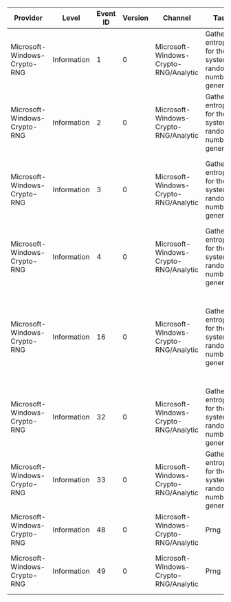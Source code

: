 Provider                      |  Level        |  Event ID  |  Version  |  Channel                                |  Task                                                   |  Opcode  |  Keyword              |  Message
------------------------------|---------------|------------|-----------|-----------------------------------------|---------------------------------------------------------|----------|-----------------------|-----------------------------------------------------------------------------------------------------------------------------------------------------
Microsoft-Windows-Crypto-RNG  |  Information  |  1         |  0        |  Microsoft-Windows-Crypto-RNG/Analytic  |  Gather entropy for the system random number generator  |  Start   |  Source registration  |  An entropy source was registered.	Source	{SourceNumber}	Name	{SourceName}	Type	{SourceType}
Microsoft-Windows-Crypto-RNG  |  Information  |  2         |  0        |  Microsoft-Windows-Crypto-RNG/Analytic  |  Gather entropy for the system random number generator  |  Stop    |  Source registration  |  Entropy source {SourceNumber} ({SourceName}) was unregistered.
Microsoft-Windows-Crypto-RNG  |  Information  |  3         |  0        |  Microsoft-Windows-Crypto-RNG/Analytic  |  Gather entropy for the system random number generator  |          |  Entropy data flow    |  Entropy source {SourceNumber} provided {BytesProvided} bytes with {EntropyEstimate} millibits of entropyData	{Data}
Microsoft-Windows-Crypto-RNG  |  Information  |  4         |  0        |  Microsoft-Windows-Crypto-RNG/Analytic  |  Gather entropy for the system random number generator  |          |  Entropy data flow    |  Callback to source {SourceNumber} returned status {ResultStatus}, taking time {TimeTaken}
Microsoft-Windows-Crypto-RNG  |  Information  |  16        |  0        |  Microsoft-Windows-Crypto-RNG/Analytic  |  Gather entropy for the system random number generator  |          |  Entropy data flow    |  Boot entropy result:	Source	{Source}	Policy	{Policy}	Code	{ResultCode}	Status	{ResultStatus}	Time	{Time}	BytesProvided	{BytesProvided}	Bytes	{Data}
Microsoft-Windows-Crypto-RNG  |  Information  |  32        |  0        |  Microsoft-Windows-Crypto-RNG/Analytic  |  Gather entropy for the system random number generator  |          |  Entropy data flow    |  Pool reseed:	Count	{PoolReseedCount}	Type	{ReseedType}	Data	{Data}
Microsoft-Windows-Crypto-RNG  |  Information  |  33        |  0        |  Microsoft-Windows-Crypto-RNG/Analytic  |  Gather entropy for the system random number generator  |          |  Entropy data flow    |  Pool add:	Pool	{PoolNo}	Data	{Data}
Microsoft-Windows-Crypto-RNG  |  Information  |  48        |  0        |  Microsoft-Windows-Crypto-RNG/Analytic  |  Prng                                                   |          |  PRNG                 |  Prng (re)seed:Addr	{PrngAddress}Data	{Data}
Microsoft-Windows-Crypto-RNG  |  Information  |  49        |  0        |  Microsoft-Windows-Crypto-RNG/Analytic  |  Prng                                                   |          |  PRNG                 |  Prng output:	Addr	{PrngAddress}	Bytes	{BytesProduced}	Data	{Data}
